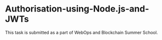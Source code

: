# Authorisation-using-Node.js-and-JWTs
This task is submitted as a part of WebOps and Blockchain Summer School.

